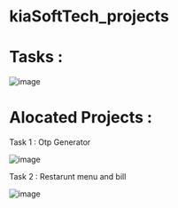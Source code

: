# kiaSoftTech_projects

# Tasks : 

![image](https://user-images.githubusercontent.com/61576958/231185522-3e38a7a0-b36a-4dc8-a8c2-34dac37e4320.png)

# Alocated Projects :
Task 1 : Otp Generator 


![image](https://user-images.githubusercontent.com/61576958/231186147-87c40984-7287-4736-b728-8e30ab3ccb73.png)

Task 2 : Restarunt menu and bill

![image](https://user-images.githubusercontent.com/61576958/231185988-9dbe84c6-184a-4a4a-9d4a-70bccbbadc97.png)

